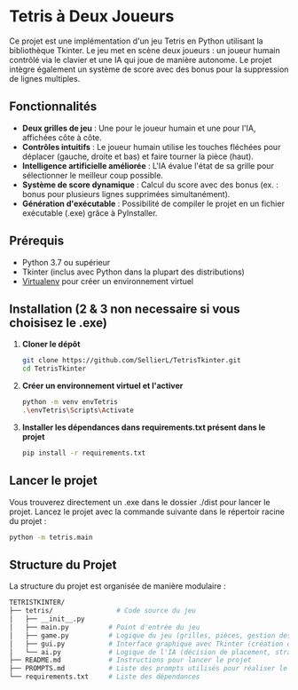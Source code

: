 # Tetris à Deux Joueurs

Ce projet est une implémentation d'un jeu Tetris en Python utilisant la bibliothèque Tkinter. Le jeu met en scène deux joueurs : un joueur humain contrôlé via le clavier et une IA qui joue de manière autonome. Le projet intègre également un système de score avec des bonus pour la suppression de lignes multiples.

## Fonctionnalités

- **Deux grilles de jeu** : Une pour le joueur humain et une pour l'IA, affichées côte à côte.
- **Contrôles intuitifs** : Le joueur humain utilise les touches fléchées pour déplacer (gauche, droite et bas) et faire tourner la pièce (haut).
- **Intelligence artificielle améliorée** : L'IA évalue l'état de sa grille pour sélectionner le meilleur coup possible.
- **Système de score dynamique** : Calcul du score avec des bonus (ex. : bonus pour plusieurs lignes supprimées simultanément).
- **Génération d'exécutable** : Possibilité de compiler le projet en un fichier exécutable (.exe) grâce à PyInstaller.

## Prérequis

- Python 3.7 ou supérieur
- Tkinter (inclus avec Python dans la plupart des distributions)
- [Virtualenv](https://docs.python.org/fr/3/library/venv.html) pour créer un environnement virtuel

## Installation (2 & 3 non necessaire si vous choisisez le .exe)

1. **Cloner le dépôt**

   ```sh
   git clone https://github.com/SellierL/TetrisTkinter.git
   cd TetrisTkinter
   ```

2. **Créer un environnement virtuel et l'activer**
    ```sh
    python -m venv envTetris
    .\envTetris\Scripts\Activate
    ```

3. **Installer les dépendances dans requirements.txt présent dans le projet**
    ```sh
    pip install -r requirements.txt
    ```

## Lancer le projet

Vous trouverez directement un .exe dans le dossier ./dist pour lancer le projet.
Lancez le projet avec la commande suivante dans le répertoir racine du projet :
```sh
python -m tetris.main
```

## Structure du Projet

La structure du projet est organisée de manière modulaire :

```sh
TETRISTKINTER/
├── tetris/                # Code source du jeu
│   ├── __init__.py
│   ├── main.py          # Point d'entrée du jeu
│   ├── game.py          # Logique du jeu (grilles, pièces, gestion des règles)
│   ├── gui.py           # Interface graphique avec Tkinter (création de la fenêtre, canvas, gestion des widgets)
│   └── ai.py            # Logique de l'IA (décision de placement, stratégie simple)
├── README.md            # Instructions pour lancer le projet
├── PROMPTS.md           # Liste des prompts utilisés pour réaliser le projet
└── requirements.txt     # Liste des dépendances
```